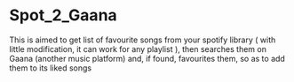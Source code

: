 # Spot_2_Gaana
This is aimed to get list of favourite songs from your spotify library ( with little modification, it can work for any playlist ), then searches them on Gaana (another music platform) and, if found, favourites them, so as to add them to its liked songs
